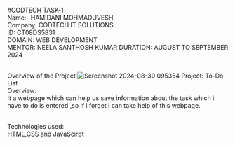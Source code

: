 #CODTECH TASK-1<br>
Name:- HAMIDANI MOHMADUVESH<BR>
Company: CODTECH IT SOLUTIONS<br>
ID: CT08DS5831<br>
DOMAIN: WEB DEVELOPMENT<br>
MENTOR: NEELA SANTHOSH KUMAR
DURATION: AUGUST TO SEPTEMBER 2024<br><br>

Overview of the Project
![Screenshot 2024-08-30 095354](https://github.com/user-attachments/assets/22b1469c-ba1e-4b35-a5fe-441f36dfbfc7)
Project: To-Do List<br>
Overview:<br>
It a webpage which can help us save information about the task which i have to do is entered ,so if i forget i can take help of this webpage.<br><br>

Technologies used:<br>
HTML,CSS and JavaScirpt

